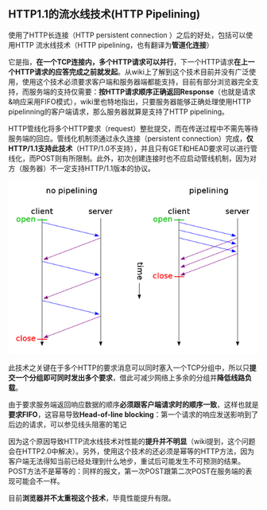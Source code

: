 ## HTTP1.1的流水线技术(HTTP Pipelining)
 使用了HTTP长连接（HTTP persistent connection ）之后的好处，包括可以使用HTTP 流水线技术（HTTP pipelining，也有翻译为**管道化连接**）

 它是指，**在一个TCP连接内，多个HTTP请求可以并行**，下一个HTTP请求**在上一个HTTP请求的应答完成之前就发起**。从wiki上了解到这个技术目前并没有广泛使用，使用这个技术必须要求客户端和服务器端都能支持，目前有部分浏览器完全支持，而服务端的支持仅需要：**按HTTP请求顺序正确返回Response**（也就是请求&响应采用FIFO模式），wiki里也特地指出，只要服务器能够正确处理使用HTTP pipelinning的客户端请求，那么服务器就算是支持了HTTP pipelining。

HTTP管线化将多个HTTP要求（request）整批提交，而在传送过程中不需先等待服务端的回应。管线化机制须通过永久连接（persistent connection）完成，**仅HTTP/1.1支持此技术**（HTTP/1.0不支持），并且只有GET和HEAD要求可以进行管线化，而POST则有所限制。此外，初次创建连接时也不应启动管线机制，因为对方（服务器）不一定支持HTTP/1.1版本的协议。


![](image/http4.png)


此技术之关键在于多个HTTP的要求消息可以同时塞入一个TCP分组中，所以只**提交一个分组即可同时发出多个要求**，借此可减少网络上多余的分组并**降低线路负载**。


由于要求服务端返回响应数据的顺序**必须跟客户端请求时的顺序一致**，这样也就是**要求FIFO**，这容易导致**Head-of-line blocking**：第一个请求的响应发送影响到了后边的请求，可以参见线头阻塞的笔记

因为这个原因导致HTTP流水线技术对性能的**提升并不明显**（wiki提到，这个问题会在HTTP2.0中解决）。另外，使用这个技术的还必须是幂等的HTTP方法，因为客户端无法得知当前已经处理到什么地步，重试后可能发生不可预测的结果。POST方法不是幂等的：同样的报文，第一次POST跟第二次POST在服务端的表现可能会不一样。

目前**浏览器并不太重视这个技术**，毕竟性能提升有限。
